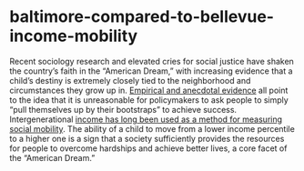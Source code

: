 # baltimore-compared-to-bellevue-income-mobility

Recent sociology research and elevated cries for social justice have shaken the country’s faith in the “American Dream,” with increasing evidence that a child’s destiny is extremely closely tied to the neighborhood and circumstances they grow up in. [Empirical and anecdotal evidence](https://www.nytimes.com/2015/05/04/upshot/an-atlas-of-upward-mobility-shows-paths-out-of-poverty.html) all point to the idea that it is unreasonable for policymakers to ask people to simply “pull themselves up by their bootstraps” to achieve success. Intergenerational [income has long been used as a method for measuring social mobility](https://www.econstor.eu/bitstream/10419/33437/1/514190388.pdf). The ability of a child to move from a lower income percentile to a higher one is a sign that a society sufficiently provides the resources for people to overcome hardships and achieve better lives, a core facet of the “American Dream.” 
